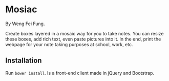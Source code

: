 # Mosiac
By Weng Fei Fung.

Create boxes layered in a mosaic way for you to take notes. You can resize these boxes, add rich text, even paste pictures into it. In the end, print the webpage for your note taking purposes at school, work, etc.

## Installation
Run `bower install`. Is a front-end client made in jQuery and Bootstrap.